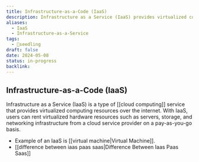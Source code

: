 ```yaml
---
title: Infrastructure-as-a-Code (IaaS)
description: Infrastructure as a Service (IaaS) provides virtualized computing resources over the internet, including servers, storage, and networking, allowing businesses to scale and manage IT infrastructure without physical hardware.
aliases:
  - IaaS
  - Infrastructure-as-a-Service
tags:
  - 🌱seedling
draft: false
date: 2024-05-08
status: in-progress
backlink:
---
```


## Infrastructure-as-a-Code (IaaS)

Infrastructure as a Service (IaaS) is a type of [[cloud computing]] service that provides virtualized computing resources over the internet. With IaaS, users can rent virtualized hardware resources such as servers, storage, and networking infrastructure from a cloud service provider on a pay-as-you-go basis.

- Example of an IaaS is [[virtual machine|Virtual Machine]].
- [[difference between iaas paas saas|Difference Between Iaas Paas Saas]]
